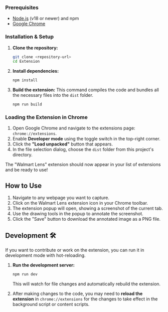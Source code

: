 ### Prerequisites

*   [Node.js](https://nodejs.org/en/) (v18 or newer) and npm
*   [Google Chrome](https://www.google.com/chrome/)

### Installation & Setup

1.  **Clone the repository:**
    ```bash
    git clone <repository-url>
    cd Extension
    ```

2.  **Install dependencies:**
    ```bash
    npm install
    ```

3.  **Build the extension:**
    This command compiles the code and bundles all the necessary files into the `dist` folder.
    ```bash
    npm run build
    ```

### Loading the Extension in Chrome

1.  Open Google Chrome and navigate to the extensions page: `chrome://extensions`.
2.  Enable **Developer mode** using the toggle switch in the top-right corner.
3.  Click the **"Load unpacked"** button that appears.
4.  In the file selection dialog, choose the `dist` folder from this project's directory.

The "Walmart Lens" extension should now appear in your list of extensions and be ready to use!

## How to Use

1.  Navigate to any webpage you want to capture.
2.  Click on the Walmart Lens extension icon in your Chrome toolbar.
3.  The extension popup will open, showing a screenshot of the current tab.
4.  Use the drawing tools in the popup to annotate the screenshot.
5.  Click the "Save" button to download the annotated image as a PNG file.

## Development 🛠️

If you want to contribute or work on the extension, you can run it in development mode with hot-reloading.

1.  **Run the development server:**
    ```bash
    npm run dev
    ```
    This will watch for file changes and automatically rebuild the extension.

2.  After making changes to the code, you may need to **reload the extension** in `chrome://extensions` for the changes to take effect in the background script or content scripts.